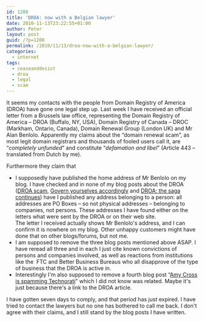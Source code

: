 ```yaml
---
id: 1208
title: 'DROA: now with a Belgian lawyer'
date: 2010-11-13T23:22:55+01:00
author: Peter
layout: post
guid: /?p=1208
permalink: /2010/11/13/droa-now-with-a-belgian-lawyer/
categories:
  - internet
tags:
  - ceaseanddesist
  - droa
  - legal
  - scam
---
```

It seems my contacts with the people from Domain Registry of America (DROA) have gone one legal step up. Last week I have received an official letter from a Brussels law office, representing the Domain Registry of America &#8211; DROA (Buffalo, NY, USA), Domain Registry of Canada &#8211; DROC (Markham, Ontario, Canada), Domain Renewal Group (London UK) and Mr Alan Benlolo. Apparently my claims about the &#8220;domain renewal scam&#8221;, as most legit domain registrars and thousands of fooled users call it, are &#8220;_completely unfunded_&#8221; and constitute &#8220;_defamation and libel_&#8221; (Article 443 &#8211; translated from Dutch by me).

Furthermore they claim that

  * I supposedly have published the home address of Mr Benlolo on my blog. I have checked and in none of my blog posts about the DROA ([DROA scam](/2004/12/domain-registry-of-america-scam/), [Govern yourselves accordingly](/2007/03/govern-yourselves-accordingly/) and [DROA: the saga continues](/2010/09/droa-the-saga-continues/)) have I published any address belonging to a person: all addresses are PO Boxes &#8211; so not physical addresses &#8211; belonging to companies, not persons. These addresses I have found either on the letters what were sent by the DROA or on their web site.  
    The letter I received actually shows Mr Benlolo's address, and I can confirm it is nowhere on my blog. Other unhappy customers might have done that on other blogs/forums, but not me.
  * I am supposed to remove the three blog posts mentioned above ASAP. I have reread all three and in each I just cite known convictions of persons and companies involved, as well as reactions from institutions like the  FTC and Better Business Bureaus who all disapprove of the type of business that the DROA is active in.
  * Interestingly I'm also supposed to remove a fourth blog post &#8220;[Amy Cross is spamming Technorati](/2005/07/amy-cross-spamming-technorati/)&#8221; which I did not know was related. Maybe it's just because there's a link to the DROA article.

I have gotten seven days to comply, and that period has just expired. I have tried to contact the lawyers but no one has bothered to call me back. I don't agree with their claims, and I still stand by the blog posts I have written.